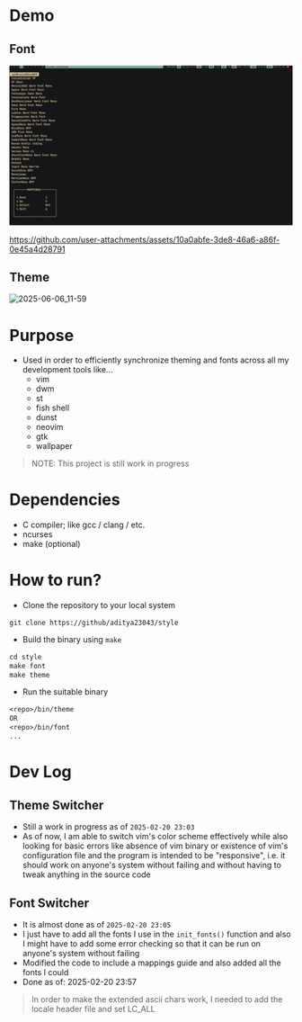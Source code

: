 # Demo

## Font
<img src="./imgs/2025-02-21_11-43.png">

https://github.com/user-attachments/assets/10a0abfe-3de8-46a6-a86f-0e45a4d28791

## Theme
![2025-06-06_11-59](https://github.com/user-attachments/assets/92f05c5b-5ab7-447b-b175-ab03c6194598)

# Purpose
- Used in order to efficiently synchronize theming and fonts across all my development tools like...
    - vim
    - dwm
    - st
    - fish shell
    - dunst
    - neovim
    - gtk
    - wallpaper

> NOTE: This project is still work in progress

# Dependencies
- C compiler; like gcc / clang / etc.
- ncurses
- make (optional)

# How to run?
- Clone the repository to your local system
```
git clone https://github/aditya23043/style
```
- Build the binary using `make`
```
cd style
make font
make theme
```
- Run the suitable binary
```
<repo>/bin/theme
OR
<repo>/bin/font
...
```

# Dev Log
## Theme Switcher
- Still a work in progress as of `2025-02-20 23:03`
- As of now, I am able to switch vim's color scheme effectively while also looking for basic errors like absence of vim binary or existence of vim's configuration file and the program is intended to be "responsive", i.e. it should work on anyone's system without failing and without having to tweak anything in the source code

## Font Switcher
- It is almost done as of `2025-02-20 23:05`
- I just have to add all the fonts I use in the `init_fonts()` function and also I might have to add some error checking so that it can be run on anyone's system without failing
- Modified the code to include a mappings guide and also added all the fonts I could
- Done as of: 2025-02-20 23:57
> In order to make the extended ascii chars work, I needed to add the locale header file and set LC_ALL
